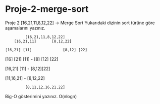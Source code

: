 # Proje-2-merge-sort
Proje 2
[16,21,11,8,12,22] -> Merge Sort
Yukarıdaki dizinin sort türüne göre aşamalarını yazınız.

             [16,21,11,8,12,22]
        [16,21,11]       [8,12,22]

    [16,21] [11]              [8,12] [22]

[16] [21] [11]         -        [8] [12] [22]

 [16,21] [11]             -        [8,12][22]

   [11,16,21]             -     [8,12,22]

             [8,11,12,16,21,22]
    
 Big-O gösterimini yazınız.
O(nlogn)
